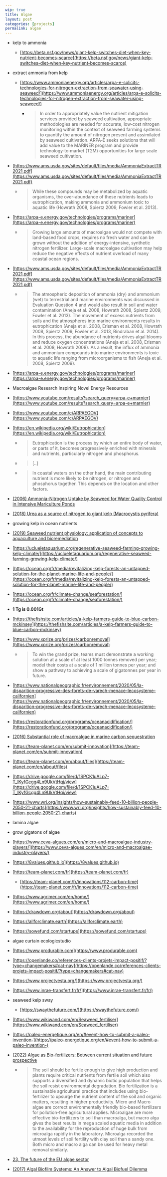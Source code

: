 ```yaml
---
wip: true
title: Algae
layout: post
categories: [projects]
permalink: algae
---
```


* kelp to ammonia
	* [https://beta.nsf.gov/news/giant-kelp-switches-diet-when-key-nutrient-becomes-scarce](https://beta.nsf.gov/news/giant-kelp-switches-diet-when-key-nutrient-becomes-scarce)
* extract ammonia from kelp
	* [https://www.ammoniaenergy.org/articles/arpa-e-solicits-technologies-for-nitrogen-extraction-from-seawater-using-seaweed/](https://www.ammoniaenergy.org/articles/arpa-e-solicits-technologies-for-nitrogen-extraction-from-seawater-using-seaweed/)
		* > In order to appropriately value the nutrient mitigation services provided by seaweed cultivation, appropriate methodologies are needed for accurate, low‐cost nitrogen monitoring within the context of seaweed farming systems to quantify the amount of nitrogen present and assimilated by seaweed cultivation. ARPA‐E seeks solutions that will add value to the MARINER program and provide technology‐to‐market (T2M) opportunities for large scale seaweed cultivation.

* [https://www.ams.usda.gov/sites/default/files/media/AmmoniaExtractTR2021.pdf](https://www.ams.usda.gov/sites/default/files/media/AmmoniaExtractTR2021.pdf)
	* > While these compounds may be metabolized by aquatic organisms, the over-abundance of these nutrients leads to eutrophication, making ammonia and ammonium toxic to aquatic life (Howrath 2008, Spiertz 2009, Fowler et al. 2013).

* [https://arpa-e.energy.gov/technologies/programs/mariner](https://arpa-e.energy.gov/technologies/programs/mariner)
	* > Growing large amounts of macroalgae would not compete with land-based food crops, requires no fresh water and can be grown without the addition of energy-intensive, synthetic nitrogen fertilizer. Large-scale macroalgae cultivation may help reduce the negative effects of nutrient overload of many coastal ocean regions.

* [https://www.ams.usda.gov/sites/default/files/media/AmmoniaExtractTR2021.pdf](https://www.ams.usda.gov/sites/default/files/media/AmmoniaExtractTR2021.pdf)
	* > The atmospheric deposition of ammonia (dry) and ammonium (wet) to terrestrial and marine
      	environments was discussed in Evaluation Question 4 and would also result in soil and water
      	contamination (Aneja et al. 2008, Howrath 2008, Spiertz 2009, Fowler et al. 2013). The movement of excess
      	nutrients from soils and the atmospheres into marine environments results in eutrophication (Aneja et al.
      	2008, Erisman et al. 2008, Howrath 2008, Spiertz 2009, Fowler et al. 2013, Bindraban et al. 2014). In this
      	process, the abundance of nutrients drives algal blooms and reduce oxygen concentrations (Aneja et al.
      	2008, Erisman et al. 2008, Howrath 2008). As a result, the influx of ammonia and ammonium compounds
      	into marine environments is toxic to aquatic life ranging from microorganisms to fish (Aneja et al. 2008,
      	Spiertz 2009).

* [https://arpa-e.energy.gov/technologies/programs/mariner](https://arpa-e.energy.gov/technologies/programs/mariner)
* Macroalgae Research Inspiring Novel Energy Resources
* [https://www.youtube.com/results?search_query=arpa-e+marnier](https://www.youtube.com/results?search_query=arpa-e+marnier)
* [https://www.youtube.com/c/ARPAEGOV](https://www.youtube.com/c/ARPAEGOV)

* [https://en.wikipedia.org/wiki/Eutrophication](https://en.wikipedia.org/wiki/Eutrophication)
	* > Eutrophication is the process by which an entire body of water, or parts of it, becomes progressively enriched with minerals and nutrients, particularly nitrogen and phosphorus.
	* > [..]
	* > In coastal waters on the other hand, the main contributing nutrient is more likely to be nitrogen, or nitrogen and phosphorus together. This depends on the location and other factors.

* [(2006) Ammonia-Nitrogen Uptake by Seaweed for Water Quality Control in Intensive Mariculture Ponds](https://www.researchgate.net/publication/274426034_Ammonia-Nitrogen_Uptake_by_Seaweed_for_Water_Quality_Control_in_Intensive_Mariculture_Ponds)

* [(2018) Urea as a source of nitrogen to giant kelp (Macrocystis pyrifera)](https://aslopubs.onlinelibrary.wiley.com/doi/10.1002/lol2.10088)

* growing kelp in ocean nutrients
* [(2019) Seaweed nutrient physiology: application of concepts to aquaculture and bioremediation](https://www.tandfonline.com/doi/full/10.1080/00318884.2019.1622920)
* [https://uclueletaquarium.org/regenerative-seaweed-farming-growing-kelp-climate/](https://uclueletaquarium.org/regenerative-seaweed-farming-growing-kelp-climate/)
* [https://ocean.org/fr/media/revitalizing-kelp-forests-an-untapped-solution-for-the-planet-marine-life-and-people/](https://ocean.org/fr/media/revitalizing-kelp-forests-an-untapped-solution-for-the-planet-marine-life-and-people/)
* [https://ocean.org/fr/climate-change/seaforestation/](https://ocean.org/fr/climate-change/seaforestation/)
* **1 Tg is 0.001Gt**
* [https://thefishsite.com/articles/a-kelp-farmers-guide-to-blue-carbon-mckinsey](https://thefishsite.com/articles/a-kelp-farmers-guide-to-blue-carbon-mckinsey)
* [https://www.xprize.org/prizes/carbonremoval](https://www.xprize.org/prizes/carbonremoval)
	* > To win the grand prize, teams must demonstrate a working solution at a scale of at least 1000 tonnes removed per year; model their costs at a scale of 1 million tonnes per year; and show a pathway to achieving a scale of gigatonnes per year in future.
* [https://www.nationalgeographic.fr/environnement/2020/05/la-disparition-progressive-des-forets-de-varech-menace-lecosysteme-californien](https://www.nationalgeographic.fr/environnement/2020/05/la-disparition-progressive-des-forets-de-varech-menace-lecosysteme-californien)
* [https://restorationfund.org/programs/oceanacidification/](https://restorationfund.org/programs/oceanacidification/)
* [(2016) Substantial role of macroalgae in marine carbon sequestration](https://www.nature.com/articles/ngeo2790)

* [https://team-planet.com/en/submit-innovation](https://team-planet.com/en/submit-innovation)
* [https://team-planet.com/en/about/files](https://team-planet.com/en/about/files)
* [https://drive.google.com/file/d/1SPCK1uALp7-T_lKyfGcgg4Ln9UkVtHqj/view](https://drive.google.com/file/d/1SPCK1uALp7-T_lKyfGcgg4Ln9UkVtHqj/view)

* [https://www.wri.org/insights/how-sustainably-feed-10-billion-people-2050-21-charts](https://www.wri.org/insights/how-sustainably-feed-10-billion-people-2050-21-charts)

* lamina algae

* grow gigatons of algae

* [https://www.ceva-algues.com/en/micro-and-macroalgae-industry-players/](https://www.ceva-algues.com/en/micro-and-macroalgae-industry-players/)

* [https://8values.github.io](https://8values.github.io)

* [https://team-planet.com/fr](https://team-planet.com/fr)
	* [https://team-planet.com/fr/innovations/112-carbon-time](https://team-planet.com/fr/innovations/112-carbon-time)

* [https://www.agrimer.com/en/home/](https://www.agrimer.com/en/home/)

* [https://drawdown.org/about](https://drawdown.org/about)

* [https://allforclimate.earth](https://allforclimate.earth)

* [https://sowefund.com/startups](https://sowefund.com/startups)

* algae curtain ecologicstudio

* [https://www.produrable.com](https://www.produrable.com)

* [https://openlande.co/references-clients-projets-impact-positif/?type=changemakers#cat-nav](https://openlande.co/references-clients-projets-impact-positif/?type=changemakers#cat-nav)

* [https://www.projectvesta.org/](https://www.projectvesta.org/)

* [https://www.inrae-transfert.fr/fr/](https://www.inrae-transfert.fr/fr/)

* seaweed kelp sway
	* [https://swaythefuture.com/](https://swaythefuture.com/)

* [https://www.wikiwand.com/en/Seaweed_fertiliser](https://www.wikiwand.com/en/Seaweed_fertiliser)

* [https://paleo-energetique.org/en/#event-how-to-submit-a-paleo-invention-](https://paleo-energetique.org/en/#event-how-to-submit-a-paleo-invention-)

* [(2022) Algae as Bio-fertilizers: Between current situation and future prospective](https://www.sciencedirect.com/science/article/pii/S1319562X22001759)
	* > The soil should be fertile enough to give high production and plants require critical nutrients from fertile soil
		which also supports a diversified and dynamic biotic population that helps the soil resist environmental degradation.
		Bio fertilization is a sustainable agricultural practice that includes using bio-fertilizer to upsurge the nutrient content
		of the soil and organic matters, resulting in higher productivity. Micro and Macro algae are correct environmentally friendly
		bio-based fertilizers for pollution-free agricultural applies. Microalgae are more effective bio-fertilizers to soil than macroalga,
		but macro alga gives the best results in mega scaled aquatic media in addition to the availability for the reproduction of huge bulk
		from microalga rapidly in the laboratory. Microalga recorded the utmost levels of soil fertility with clay soil than a sandy one.
		Both micro and macro alga can be used for heavy metal removal similarly.

* [23, The future of the EU algae sector](https://www.europarl.europa.eu/RegData/etudes/STUD/2023/733114/IPOL_STU(2023)733114_EN.pdf#page43)

* [(2017) Algal Biofilm Systems: An Answer to Algal Biofuel Dilemma](https://sci-hub.ru/https://link.springer.com/chapter/10.1007/978-3-319-51010-1_4)

